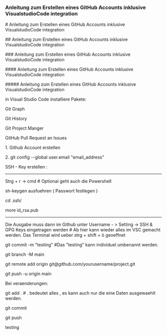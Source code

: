 <h3> Anleitung zum Erstellen eines GitHub Accounts inklusive VisualstudioCode integration</h3>
# Anleitung zum Erstellen eines GitHub Accounts inklusive VisualstudioCode integration<p>
## Anleitung zum Erstellen eines GitHub Accounts inklusive VisualstudioCode integration<p>
### Anleitung zum Erstellen eines GitHub Accounts inklusive VisualstudioCode integration<p>
#### Anleitung zum Erstellen eines GitHub Accounts inklusive VisualstudioCode integration<p>
##### Anleitung zum Erstellen eines GitHub Accounts inklusive VisualstudioCode integration<p>

in Visual Studio Code installiere Pakete:
<p>
Git Graph<p>
Git History<p>
Git Project Manger<p>
GitHub Pull Request an Issues<p>
<p>
1. Github Account erstellen
<p>
<p>
2. git config --global user.email "email_address"
<p>
<p>
SSH - Key erstellen : 
<p>
<hr>
Strg + r -> cmd # Optional geht auch die Powershell
<p>
sh-keygen ausfuehren ( Passwort festlegen )
<p> cd .ssh/
<p> more id_rsa.pub
<hr>
<p> Die Ausgabe muss dann im Github unter Username - > Setting -> SSH & GPG Keys eingetragen werden
# Ab hier kann wieder alles im VSC gemacht werden. Das Terminal wird ueber  strg + shift + ö geoeffnet
<p> git commit -m "testing" #Das "testing" kann individuel umbenannt werden.
<p> git branch -M main
<p> git remote add origin git@github.com/yourusername/project.git
<p> git push -u origin main
<p>
<p>Bei veraenderungen:
<p>git add . # . bedeutet alles , es kann auch nur die eine Daten ausgewaehlt werden.
<p>git commit
<p>git push
<p>testing